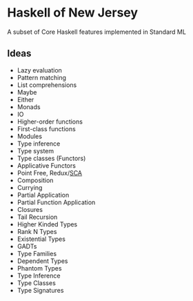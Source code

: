# Haskell of New Jersey

A subset of Core Haskell features implemented in Standard ML

## Ideas

- Lazy evaluation
- Pattern matching
- List comprehensions
- Maybe
- Either
- Monads
- IO
- Higher-order functions
- First-class functions
- Modules
- Type inference
- Type system
- Type classes (Functors)
- Applicative Functors
- Point Free, Redux/[SCA](https://danielfalbo.notion.site/2372988c9f944e6dba2fbe5518335395)
- Composition
- Currying
- Partial Application
- Partial Function Application
- Closures
- Tail Recursion
- Higher Kinded Types
- Rank N Types
- Existential Types
- GADTs
- Type Families
- Dependent Types
- Phantom Types
- Type Inference
- Type Classes
- Type Signatures
